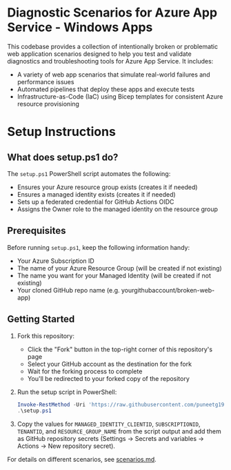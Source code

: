 # Diagnostic Scenarios for Azure App Service - Windows Apps

This codebase provides a collection of intentionally broken or problematic web application scenarios designed to help you test and validate diagnostics and troubleshooting tools for Azure App Service. It includes:
- A variety of web app scenarios that simulate real-world failures and performance issues
- Automated pipelines that deploy these apps and execute tests
- Infrastructure-as-Code (IaC) using Bicep templates for consistent Azure resource provisioning

# Setup Instructions

## What does setup.ps1 do?
The `setup.ps1` PowerShell script automates the following:
- Ensures your Azure resource group exists (creates it if needed)
- Ensures a managed identity exists (creates it if needed)
- Sets up a federated credential for GitHub Actions OIDC
- Assigns the Owner role to the managed identity on the resource group

## Prerequisites
Before running `setup.ps1`, keep the following information handy:
- Your Azure Subscription ID
- The name of your Azure Resource Group (will be created if not existing)
- The name you want for your Managed Identity (will be created if not existing)
- Your cloned GitHub repo name (e.g. yourgithubaccount/broken-web-app)

## Getting Started
1. Fork this repository:
   - Click the "Fork" button in the top-right corner of this repository's page
   - Select your GitHub account as the destination for the fork
   - Wait for the forking process to complete
   - You'll be redirected to your forked copy of the repository

2. Run the setup script in PowerShell:
   ```powershell
   Invoke-RestMethod -Uri 'https://raw.githubusercontent.com/puneetg1983/broken-web-app/refs/heads/main/setup.ps1' -OutFile 'setup.ps1'
   .\setup.ps1
   ```

3. Copy the values for `MANAGED_IDENTITY_CLIENTID`, `SUBSCRIPTIONID`, `TENANTID`, and `RESOURCE_GROUP_NAME` from the script output and add them as GitHub repository secrets (Settings → Secrets and variables → Actions → New repository secret).

For details on different scenarios, see [scenarios.md](scenarios.md). 

